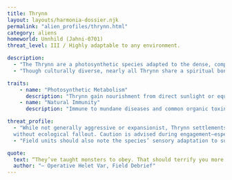 ```yaml
---
title: Thrynn
layout: layouts/harmonia-dossier.njk
permalink: "alien_profiles/thrynn.html"
category: aliens
homeworld: Unnhild (Jahni-0701)
threat_level: III / Highly adaptable to any environment.

description:
  - "The Thrynn are a photosynthetic species adapted to the dense, competitive biosphere of Unnhild. Their physiology blends plant and animal traits, with chlorophyll-rich skin, semi-rigid vines in place of hair, and a circulatory system that metabolizes both sunlight and organic fuel. While individually strong, their true advantage lies in their symbiosis with Unnhild’s fauna—beasts that have been selectively bred, conditioned, or partially uplifted over generations to serve as workers, protectors, and war-beasts."
  - "Though culturally diverse, nearly all Thrynn share a spiritual bond with their ecosystem and a belief that harmony with nature must be earned, not imposed. Their largest settlements integrate trees, roots, and cliff faces into immense vertical cities that rise above the canopy to bask in the sun. Offworld, they often bring seedstock or companion species with them, which has led to more than one ecological incident."

traits:
    - name: "Photosynthetic Metabolism"
      description: "Thrynn gain nourishment from direct sunlight or equivalent sythetic sources. If they bask in this light for at least an hour, they do not need to eat. Afterwards, they gain temporary hit points equal to half their level (minimum 1, rounded down). These hit points cannot be recovered once lost until the following day."
    - name: "Natural Immunity"
      description: "Immune to mundane diseases and common organic toxins."

threat_profile:
  - "While not generally aggressive or expansionist, Thrynn settlements have shown alarming adaptive potential when provoked. Their reliance on trained beasts complicates standard military suppression protocols, and their cities are often biologically fused with native terrain, making orbital strikes ineffective 
  without ecological fallout. Caution is advised during engagement—especially if a bonded creature is killed in the Thrynn’s presence."
  - "Field units should also note the species’ sensory adaptation to sunlight and canopy cover; they may be less effective in sterile or subterranean environments. Still, their tactical flexibility and ecosystem-based warfare doctrine make them ideal partners or problematic insurgents, depending on alignment."

quote:
  text: “They’ve taught monsters to obey. That should terrify you more than the monsters themselves.”
  author: "– Operative Helet Var, Field Debrief"
---
```

